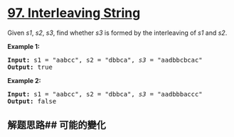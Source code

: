 # [97. Interleaving String](https://leetcode-cn.com/problems/interleaving-string/)
Given _s1_, _s2_, _s3_, find whether _s3_ is formed by the interleaving of _s1_ and _s2_.

**Example 1:**


<pre><strong>Input:</strong> s1 = &#34;aabcc&#34;, s2 = &#34;dbbca&#34;, <em>s3</em> = &#34;aadbbcbcac&#34;
<strong>Output:</strong> true
</pre>

**Example 2:**


<pre><strong>Input:</strong> s1 = &#34;aabcc&#34;, s2 = &#34;dbbca&#34;, <em>s3</em> = &#34;aadbbbaccc&#34;
<strong>Output:</strong> false
</pre>

## 解题思路## 可能的變化